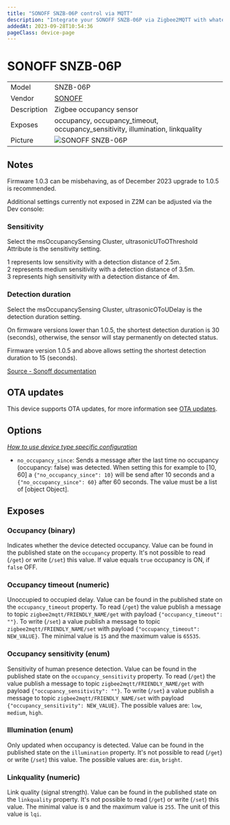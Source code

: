 ```yaml
---
title: "SONOFF SNZB-06P control via MQTT"
description: "Integrate your SONOFF SNZB-06P via Zigbee2MQTT with whatever smart home infrastructure you are using without the vendor's bridge or gateway."
addedAt: 2023-09-28T10:54:36
pageClass: device-page
---
```


<!-- !!!! -->
<!-- ATTENTION: This file is auto-generated through docgen! -->
<!-- You can only edit the "Notes"-Section between the two comment lines "Notes BEGIN" and "Notes END". -->
<!-- Do not use h1 or h2 heading within "## Notes"-Section. -->
<!-- !!!! -->

# SONOFF SNZB-06P

|     |     |
|-----|-----|
| Model | SNZB-06P  |
| Vendor  | [SONOFF](/supported-devices/#v=SONOFF)  |
| Description | Zigbee occupancy sensor |
| Exposes | occupancy, occupancy_timeout, occupancy_sensitivity, illumination, linkquality |
| Picture | ![SONOFF SNZB-06P](https://www.zigbee2mqtt.io/images/devices/SNZB-06P.png) |


<!-- Notes BEGIN: You can edit here. Add "## Notes" headline if not already present. -->
## Notes
Firmware 1.0.3 can be misbehaving, as of December 2023 upgrade to 1.0.5 is recommended.

Additional settings currently not exposed in Z2M can be adjusted via the Dev console:
### Sensitivity
Select the msOccupancySensing Cluster, ultrasonicUToOThreshold Attribute is the sensitivity setting.


1 represents low sensitivity with a detection distance of 2.5m.  
2 represents medium sensitivity with a detection distance of 3.5m.  
3 represents high sensitivity with a detection distance of 4m.

### Detection duration
Select the msOccupancySensing Cluster, ultrasonicOToUDelay is the detection duration setting.


On firmware versions lower than 1.0.5, the shortest detection duration is 30 (seconds), otherwise, the sensor will stay permanently on detected status.

Firmware version 1.0.5 and above allows setting the shortest detection duration to 15 (seconds).

[Source - Sonoff documentation](https://sonoff.tech/product-review/tutorial/snzb-06p-firmware-upgrade-and-home-assistant-operation-guide/)
<!-- Notes END: Do not edit below this line -->


## OTA updates
This device supports OTA updates, for more information see [OTA updates](../guide/usage/ota_updates.md).


## Options
*[How to use device type specific configuration](../guide/configuration/devices-groups.md#specific-device-options)*

* `no_occupancy_since`: Sends a message after the last time no occupancy (occupancy: false) was detected. When setting this for example to [10, 60] a `{"no_occupancy_since": 10}` will be send after 10 seconds and a `{"no_occupancy_since": 60}` after 60 seconds. The value must be a list of [object Object].


## Exposes

### Occupancy (binary)
Indicates whether the device detected occupancy.
Value can be found in the published state on the `occupancy` property.
It's not possible to read (`/get`) or write (`/set`) this value.
If value equals `true` occupancy is ON, if `false` OFF.

### Occupancy timeout (numeric)
Unoccupied to occupied delay.
Value can be found in the published state on the `occupancy_timeout` property.
To read (`/get`) the value publish a message to topic `zigbee2mqtt/FRIENDLY_NAME/get` with payload `{"occupancy_timeout": ""}`.
To write (`/set`) a value publish a message to topic `zigbee2mqtt/FRIENDLY_NAME/set` with payload `{"occupancy_timeout": NEW_VALUE}`.
The minimal value is `15` and the maximum value is `65535`.

### Occupancy sensitivity (enum)
Sensitivity of human presence detection.
Value can be found in the published state on the `occupancy_sensitivity` property.
To read (`/get`) the value publish a message to topic `zigbee2mqtt/FRIENDLY_NAME/get` with payload `{"occupancy_sensitivity": ""}`.
To write (`/set`) a value publish a message to topic `zigbee2mqtt/FRIENDLY_NAME/set` with payload `{"occupancy_sensitivity": NEW_VALUE}`.
The possible values are: `low`, `medium`, `high`.

### Illumination (enum)
Only updated when occupancy is detected.
Value can be found in the published state on the `illumination` property.
It's not possible to read (`/get`) or write (`/set`) this value.
The possible values are: `dim`, `bright`.

### Linkquality (numeric)
Link quality (signal strength).
Value can be found in the published state on the `linkquality` property.
It's not possible to read (`/get`) or write (`/set`) this value.
The minimal value is `0` and the maximum value is `255`.
The unit of this value is `lqi`.

